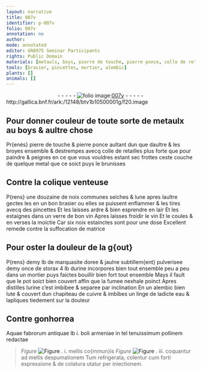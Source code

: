 ```yaml
---
layout: narrative
title: 007v
identifier: p-007v
folio: 007v
annotation: no
author:
mode: annotated
editor: GR8975 Seminar Participants
rights: Public Domain
materials: [metaulx, boys, pierre de touche, pierre ponce, colle de retailles, metal, noix communes, vin, noix, marquasite, storax, urine, cuivre, eau, Aquae fabrorum antiquae, boli armeniae, mellis, colentur]
tools: [brasier, pincettes, mortier, alembic]
plants: []
animals: []
---
```


<div class="folio" align="center">- - - - - <a href="http://gallica.bnf.fr/ark:/12148/btv1b10500001g/f20.image" target="_blank"><img src="https://cu-mkp.github.io/2017-workshop-edition/assets/photo-icon.png" alt="folio image: " style="display:inline-block; margin-bottom:-3px;"/>007v</a> - - - - - </div> http://gallica.bnf.fr/ark:/12148/btv1b10500001g/f20.image   

## Pour donner couleur de toute sorte de <span class="m">metaulx</span> au <span class="m">boys</span> & aultre chose

 
Pr{enés} <span class="m">pierre de touche</span> & <span class="m">pierre ponce</span> aultant dun que daultre & les broyes ensemble & destrempes avecq <span class="m">colle de retailles</span> plus forte que pour paindre & peignes en ce que vous vouldres estant sec frottes ceste couche de quelque <span class="m">metal</span> que ce soict puys le brunisses
    

## Contre la colique venteuse

 
P{rens} une douzaine de <span class="m">noix communes</span> seiches & lune apres laultre gectes les en un bon <span class="tl">brasier</span> ou elles se puissent enflammer & les tires avecq des <span class="tl">pincettes</span> Et les laisses ardre & bien esprendre en lair Et les estaignes dans un verre de bon <span class="m">vin</span> Apres laisses froidir le <span class="m">vin</span> Et le coules & en verses la moictie Car six <span class="m">noix</span> estainctes sont pour une dose Excellent remede contre la suffocation de matrice
    

## Pour oster la douleur de la g{out}

 
P{rens} demy lb de <span class="m">marquasite</span> doree & jaulne subtillem{ent} pulverisee demy once de <span class="m">storax</span> 4 lb d<span class="m">urine</span> incorpores bien tout ensemble peu a peu dans un <span class="tl">mortier</span> puys faictes bouillir bien fort tout ensemble Mays il fault que le pot soict bien couvert affin que la fumee nexhale poinct Apres distilles l<span class="m">urine</span> c’est imbibee & separee par inclination En un <span class="tl">alembic</span> bien lute & couvert dun chapiteau de <span class="m">cuivre</span> & imbibes un linge de ladicte <span class="m">eau</span> & lapliques tiedement sur la douleur
    

## Contre gonhorrea

 
<span class="m">Aquae fabrorum antiquae</span> lb i. <span class="m">boli <span class="pl">armeniae</span></span> in tel tenuissimum pollinem redactae 
> *Figure*
> <a href="℥" target="_blank"><img src="https://cu-mkp.github.io/GR8975-edition/assets/photo-icon.png" alt="Figure" style="display:inline-block; margin-bottom:-3px;"/></a>
. i. <span class="m">mellis</span> co{mmun}is 
> *Figure*
> <a href="ʒ" target="_blank"><img src="https://cu-mkp.github.io/GR8975-edition/assets/photo-icon.png" alt="Figure" style="display:inline-block; margin-bottom:-3px;"/></a>
. iii. coquantur ad <span class="m">mellis</span> despumationem Tum refrigerata, <span class="m">colentur</span> cum forti expressione & de colatura utatur per iniectionem.
 